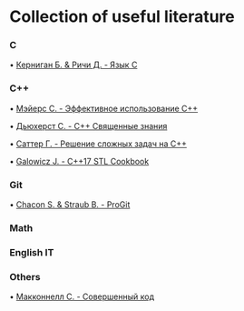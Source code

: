 # Collection of useful literature

### C
  • [Керниган Б. & Ричи Д. - Язык C](https://1drv.ms/b/s!AqhkiEfnCCwUgXKFaepCSJiBTd-A)

### C++
  • [Мэйерс С. - Эффективное использование C++](https://1drv.ms/b/s!AqhkiEfnCCwUgXFJ8nwNjvukjpAR)

  • [Дьюхерст С. - C++ Священные знания](https://1drv.ms/b/s!AqhkiEfnCCwUgXME1Ru1dZdZXCiV)

  • [Саттер Г. - Решение сложных задач на C++](https://1drv.ms/b/s!AqhkiEfnCCwUgXSDb2rhGq138S1Z)

  • [Galowicz J. - C++17 STL Cookbook](https://1drv.ms/b/s!AqhkiEfnCCwUgXCaVVdQTNMgGU18)

### Git
  • [Chacon S. & Straub B. - ProGit](https://1drv.ms/b/s!AqhkiEfnCCwUgW7hKYlRI4r-wOR5)

### Math

### English IT

### Others
  • [Макконнелл С. - Совершенный код](https://1drv.ms/b/s!AqhkiEfnCCwUgW8702JLNKOLDijw)

